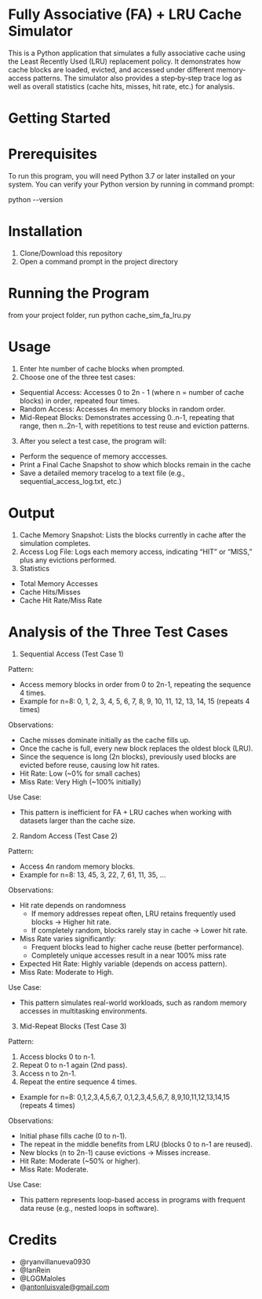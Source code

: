 # Fully Associative (FA) + LRU Cache Simulator

This is a Python application that simulates a fully associative cache using the Least Recently Used (LRU) replacement policy. It demonstrates how cache blocks are loaded, evicted, and accessed under different memory‐access patterns. The simulator also provides a step‐by‐step trace log as well as overall statistics (cache hits, misses, hit rate, etc.) for analysis.

# Getting Started
# Prerequisites 

To run this program, you will need Python 3.7 or later installed on your system.
You can verify your Python version by running in command prompt:

python --version

# Installation

1. Clone/Download this repository
2. Open a command prompt in the project directory

# Running the Program

from your project folder, run 
python cache_sim_fa_lru.py

# Usage

1. Enter hte number of cache blocks when prompted.
2. Choose one of the three test cases:
  - Sequential Access: Accesses 0 to 2n - 1 (where n = number of cache blocks) in order, repeated four times.
  - Random Access: Accesses 4n memory blocks in random order.
  - Mid-Repeat Blocks: Demonstrates accessing 0..n-1, repeating that range, then n..2n-1, with repetitions to test reuse and eviction patterns.
3. After you select a test case, the program will:
  - Perform the sequence of memory acccesses.
  - Print a Final Cache Snapshot to show which blocks remain in the cache
  - Save a detailed memory tracelog to a text file (e.g., sequential_access_log.txt, etc.)

 # Output
 
 1. Cache Memory Snapshot: Lists the blocks currently in cache after the simulation completes.
 2. Access Log File: Logs each memory access, indicating “HIT” or “MISS,” plus any evictions performed.
 3. Statistics
  - Total Memory Accesses
  - Cache Hits/Misses
  - Cache Hit Rate/Miss Rate

# Analysis of the Three Test Cases

1. Sequential Access (Test Case 1)

Pattern:
  - Access memory blocks in order from 0 to 2n-1, repeating the sequence 4 times.
  - Example for n=8: 
  0, 1, 2, 3, 4, 5, 6, 7, 8, 9, 10, 11, 12, 13, 14, 15
  (repeats 4 times)

Observations:
  - Cache misses dominate initially as the cache fills up.
  - Once the cache is full, every new block replaces the oldest block (LRU).
  - Since the sequence is long (2n blocks), previously used blocks are evicted before reuse, causing low hit rates.
  - Hit Rate: Low (~0% for small caches)
  - Miss Rate: Very High (~100% initially)

Use Case:
  - This pattern is inefficient for FA + LRU caches when working with datasets larger than the cache size.

2. Random Access (Test Case 2)

 Pattern:
   - Access 4n random memory blocks.
   - Example for n=8:
  13, 45, 3, 22, 7, 61, 11, 35, ...

Observations:
  - Hit rate depends on randomness
    - If memory addresses repeat often, LRU retains frequently used blocks → Higher hit rate.
    - If completely random, blocks rarely stay in cache → Lower hit rate.
  - Miss Rate varies significantly:
    - Frequent blocks lead to higher cache reuse (better performance).
    - Completely unique accesses result in a near 100% miss rate
  - Expected Hit Rate: Highly variable (depends on access pattern).
  - Miss Rate: Moderate to High.

Use Case:
  - This pattern simulates real-world workloads, such as random memory accesses in multitasking environments.

3. Mid-Repeat Blocks (Test Case 3)

Pattern:
  1. Access blocks 0 to n-1.
  2. Repeat 0 to n-1 again (2nd pass).
  3. Access n to 2n-1.
  4. Repeat the entire sequence 4 times.
  - Example for n=8:
  0,1,2,3,4,5,6,7, 0,1,2,3,4,5,6,7, 8,9,10,11,12,13,14,15 (repeats 4 times)

Observations:
  - Initial phase fills cache (0 to n-1).
  - The repeat in the middle benefits from LRU (blocks 0 to n-1 are reused).
  - New blocks (n to 2n-1) cause evictions → Misses increase.
  - Hit Rate: Moderate (~50% or higher).
  - Miss Rate: Moderate.

Use Case:
  - This pattern represents loop-based access in programs with frequent data reuse (e.g., nested loops in software).

# Credits

  - @ryanvillanueva0930
  - @IanRein
  - @LGGMaloles
  - @antonluisvale@gmail.com
